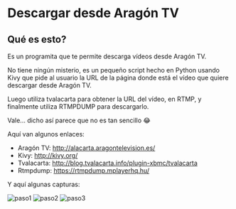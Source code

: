 # Descargar desde Aragón TV

## Qué es esto?

Es un programita que te permite descarga vídeos desde Aragón TV.

No tiene ningún misterio, es un pequeño script hecho en Python usando Kivy que pide al usuario la URL de la página donde está el vídeo que quiere descargar desde Aragón TV.

Luego utiliza tvalacarta para obtener la URL del vídeo, en RTMP, y finalmente utiliza RTMPDUMP para descargarlo.

Vale... dicho así parece que no es tan sencillo :joy:

Aquí van algunos enlaces:

- Aragón TV: http://alacarta.aragontelevision.es/
- Kivy: http://kivy.org/
- Tvalacarta: http://blog.tvalacarta.info/plugin-xbmc/tvalacarta
- Rtmpdump: https://rtmpdump.mplayerhq.hu/

Y aquí algunas capturas:

![paso1](http://media.tvalacarta.info/descargar/aragontv/paso1.jpg)
![paso2](http://media.tvalacarta.info/descargar/aragontv/paso2.jpg)
![paso3](http://media.tvalacarta.info/descargar/aragontv/paso3.jpg)
